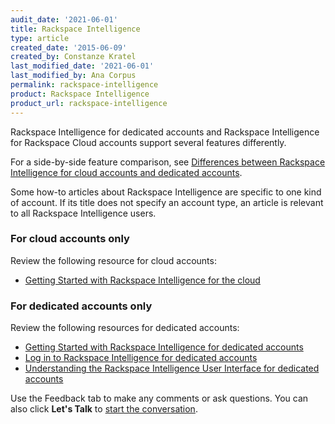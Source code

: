 ```yaml
---
audit_date: '2021-06-01'
title: Rackspace Intelligence
type: article
created_date: '2015-06-09'
created_by: Constanze Kratel
last_modified_date: '2021-06-01'
last_modified_by: Ana Corpus
permalink: rackspace-intelligence
product: Rackspace Intelligence
product_url: rackspace-intelligence
---
```


Rackspace Intelligence for dedicated accounts and Rackspace Intelligence
for Rackspace Cloud accounts support several features differently.

For a side-by-side feature comparison, see
[Differences between Rackspace Intelligence for cloud accounts and dedicated accounts](/support/how-to/differences-between-rackspace-intelligence-for-cloud-account-and-dedicated-account/).

Some how-to articles about Rackspace Intelligence are specific to one kind of account.
If its title does not specify an account type, an article is relevant to all
Rackspace Intelligence users.

### For cloud accounts only

Review the following resource for cloud accounts:

- [Getting Started with Rackspace Intelligence for the cloud](/support/how-to/getting-started-with-rackspace-intelligence-for-the-cloud)

### For dedicated accounts only

Review the following resources for dedicated accounts:

- [Getting Started with Rackspace Intelligence for dedicated accounts](/support/how-to/getting-started-with-rackspace-intelligence-for-dedicated-accounts)
- [Log in to Rackspace Intelligence for dedicated accounts](/support/how-to/log-in-to-rackspace-intelligence-for-dedicated-accounts)
- [Understanding the Rackspace Intelligence User Interface for dedicated accounts](/support/how-to/understanding-the-rackspace-intelligence-user-interface-for-dedicated-accounts)

Use the Feedback tab to make any comments or ask questions. You can also click
**Let's Talk** to [start the conversation](https://www.rackspace.com/).
